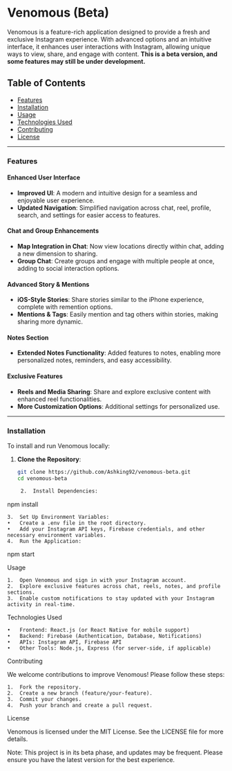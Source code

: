 # Venomous (Beta)

Venomous is a feature-rich application designed to provide a fresh and exclusive Instagram experience. With advanced options and an intuitive interface, it enhances user interactions with Instagram, allowing unique ways to view, share, and engage with content. **This is a beta version, and some features may still be under development.**

## Table of Contents
- [Features](#features)
- [Installation](#installation)
- [Usage](#usage)
- [Technologies Used](#technologies-used)
- [Contributing](#contributing)
- [License](#license)

---

### Features

#### Enhanced User Interface
- **Improved UI**: A modern and intuitive design for a seamless and enjoyable user experience.
- **Updated Navigation**: Simplified navigation across chat, reel, profile, search, and settings for easier access to features.

#### Chat and Group Enhancements
- **Map Integration in Chat**: Now view locations directly within chat, adding a new dimension to sharing.
- **Group Chat**: Create groups and engage with multiple people at once, adding to social interaction options.

#### Advanced Story & Mentions
- **iOS-Style Stories**: Share stories similar to the iPhone experience, complete with remention options.
- **Mentions & Tags**: Easily mention and tag others within stories, making sharing more dynamic.

#### Notes Section
- **Extended Notes Functionality**: Added features to notes, enabling more personalized notes, reminders, and easy accessibility.

#### Exclusive Features
- **Reels and Media Sharing**: Share and explore exclusive content with enhanced reel functionalities.
- **More Customization Options**: Additional settings for personalized use.

---

### Installation
To install and run Venomous locally:

1. **Clone the Repository**:
   ```bash
   git clone https://github.com/Ashking92/venomous-beta.git
   cd venomous-beta

	2.	Install Dependencies:

npm install


	3.	Set Up Environment Variables:
	•	Create a .env file in the root directory.
	•	Add your Instagram API keys, Firebase credentials, and other necessary environment variables.
	4.	Run the Application:

npm start



Usage

	1.	Open Venomous and sign in with your Instagram account.
	2.	Explore exclusive features across chat, reels, notes, and profile sections.
	3.	Enable custom notifications to stay updated with your Instagram activity in real-time.

Technologies Used

	•	Frontend: React.js (or React Native for mobile support)
	•	Backend: Firebase (Authentication, Database, Notifications)
	•	APIs: Instagram API, Firebase API
	•	Other Tools: Node.js, Express (for server-side, if applicable)

Contributing

We welcome contributions to improve Venomous! Please follow these steps:

	1.	Fork the repository.
	2.	Create a new branch (feature/your-feature).
	3.	Commit your changes.
	4.	Push your branch and create a pull request.

License

Venomous is licensed under the MIT License. See the LICENSE file for more details.

Note: This project is in its beta phase, and updates may be frequent. Please ensure you have the latest version for the best experience.

